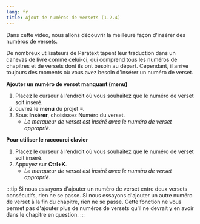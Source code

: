 ```yaml
---
lang: fr
title: Ajout de numéros de versets (1.2.4)
---
```


Dans cette vidéo, nous allons découvrir la meilleure façon d'insérer des numéros de versets.

De nombreux utilisateurs de Paratext tapent leur traduction dans un canevas de livre comme celui-ci, qui comprend tous les numéros de chapitres et de versets dont ils ont besoin au départ. Cependant, il arrive toujours des moments où vous avez besoin d'insérer un numéro de verset.

**Ajouter un numéro de verset manquant (menu)**

1.  Placez le curseur à l’endroit où vous souhaitez que le numéro de verset soit inséré.
1.  ouvrez le **menu** du projet **≡**.
1.  Sous **Insérer**, choisissez Numéro du verset.  
     -  *Le marqueur de verset est inséré avec le numéro de verset approprié*.

**Pour utiliser le raccourci clavier**

1.  Placez le curseur à l’endroit où vous souhaitez que le numéro de verset soit inséré.
1.  Appuyez sur **Ctrl+K**.  
     -  *Le marqueur de verset est inséré avec le numéro de verset approprié*.

:::tip
Si nous essayons d'ajouter un numéro de verset entre deux versets consécutifs, rien ne se passe. Si nous essayons d'ajouter un autre numéro de verset à la fin du chapitre, rien ne se passe. Cette fonction ne vous permet pas d'ajouter plus de numéros de versets qu'il ne devrait y en avoir dans le chapitre en question.
:::
